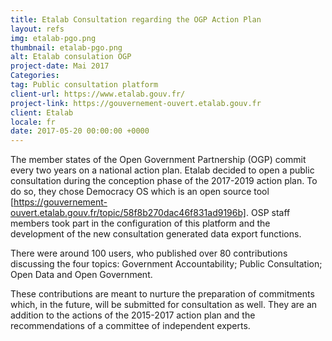 ```yaml
---
title: Etalab Consultation regarding the OGP Action Plan
layout: refs
img: etalab-pgo.png
thumbnail: etalab-pgo.png
alt: Etalab consulation OGP
project-date: Mai 2017
Categories: 
tag: Public consultation platform
client-url: https://www.etalab.gouv.fr/
project-link: https://gouvernement-ouvert.etalab.gouv.fr
client: Etalab
locale: fr
date: 2017-05-20 00:00:00 +0000
---
```




The member states of the Open Government Partnership (OGP) commit every two years on a national action plan. Etalab decided to open a public consultation during the conception phase of the 2017-2019 action plan. To do so, they chose Democracy OS which is an open source tool [https://gouvernement-ouvert.etalab.gouv.fr/topic/58f8b270dac46f831ad9196b]. OSP staff members took part in the configuration of this platform and the development of the new consultation generated data export functions.

There were around 100 users, who published over 80 contributions discussing the four topics: Government Accountability; Public Consultation; Open Data and Open Government.

These contributions are meant to nurture the preparation of commitments which, in the future, will be submitted for consultation as well. They are an addition to the actions of the 2015-2017 action plan and the recommendations of a committee of independent experts.
